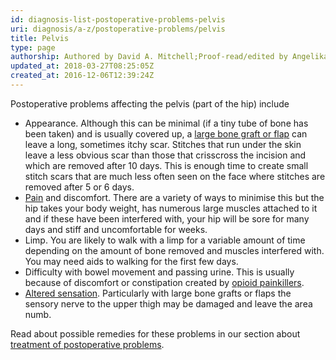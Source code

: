 ```yaml
---
id: diagnosis-list-postoperative-problems-pelvis
uri: diagnosis/a-z/postoperative-problems/pelvis
title: Pelvis
type: page
authorship: Authored by David A. Mitchell;Proof-read/edited by Angelika Sebald
updated_at: 2018-03-27T08:25:05Z
created_at: 2016-12-06T12:39:24Z
---
```


<p>Postoperative problems affecting the pelvis (part of the hip)
    include</p>
<ul>
    <li>Appearance. Although this can be minimal (if a tiny tube
        of bone has been taken) and is usually covered up, a
        <a href="/treatment/surgery/reconstruction">large bone graft or flap</a>        can leave a long, sometimes itchy scar. Stitches that
        run under the skin leave a less obvious scar than those
        that crisscross the incision and which are removed after
        10 days. This is enough time to create small stitch scars
        that are much less often seen on the face where stitches
        are removed after 5 or 6 days.</li>
    <li><a href="/treatment/other/medication/pain">Pain</a> and discomfort.
        There are a variety of ways to minimise this but the
        hip takes your body weight, has numerous large muscles
        attached to it and if these have been interfered with,
        your hip will be sore for many days and stiff and uncomfortable
        for weeks.</li>
    <li>Limp. You are likely to walk with a limp for a variable amount
        of time depending on the amount of bone removed and muscles
        interfered with. You may need aids to walking for the
        first few days.</li>
    <li>Difficulty with bowel movement and passing urine. This is
        usually because of discomfort or constipation created
        by <a href="/treatment/other/medication/pain">opioid painkillers</a>.</li>
    <li><a href="/diagnosis/a-z/neuropathies">Altered sensation</a>.
        Particularly with large bone grafts or flaps the sensory
        nerve to the upper thigh may be damaged and leave the
        area numb.</li>
</ul>
<aside>
    <p>Read about possible remedies for these problems in our section
        about <a href="/treatment/surgery/postoperative-problems">treatment of postoperative problems</a>.</p>
</aside>
